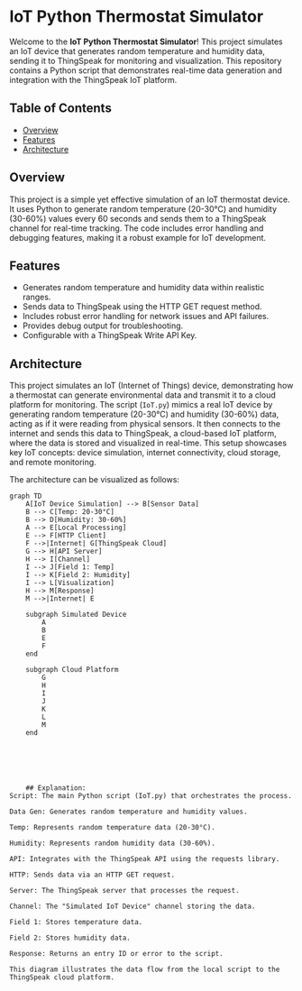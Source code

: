# IoT Python Thermostat Simulator

Welcome to the **IoT Python Thermostat Simulator**! This project simulates an IoT device that generates random temperature and humidity data, sending it to ThingSpeak for monitoring and visualization. This repository contains a Python script that demonstrates real-time data generation and integration with the ThingSpeak IoT platform.

## Table of Contents
- [Overview](#overview)
- [Features](#features)
- [Architecture](#architecture)


## Overview
This project is a simple yet effective simulation of an IoT thermostat device. It uses Python to generate random temperature (20-30°C) and humidity (30-60%) values every 60 seconds and sends them to a ThingSpeak channel for real-time tracking. The code includes error handling and debugging features, making it a robust example for IoT development.

## Features
- Generates random temperature and humidity data within realistic ranges.
- Sends data to ThingSpeak using the HTTP GET request method.
- Includes robust error handling for network issues and API failures.
- Provides debug output for troubleshooting.
- Configurable with a ThingSpeak Write API Key.

## Architecture
This project simulates an IoT (Internet of Things) device, demonstrating how a thermostat can generate environmental data and transmit it to a cloud platform for monitoring. The script (`IoT.py`) mimics a real IoT device by generating random temperature (20-30°C) and humidity (30-60%) data, acting as if it were reading from physical sensors. It then connects to the internet and sends this data to ThingSpeak, a cloud-based IoT platform, where the data is stored and visualized in real-time. This setup showcases key IoT concepts: device simulation, internet connectivity, cloud storage, and remote monitoring.

The architecture can be visualized as follows:

```mermaid
graph TD
    A[IoT Device Simulation] --> B[Sensor Data]
    B --> C[Temp: 20-30°C]
    B --> D[Humidity: 30-60%]
    A --> E[Local Processing]
    E --> F[HTTP Client]
    F -->|Internet| G[ThingSpeak Cloud]
    G --> H[API Server]
    H --> I[Channel]
    I --> J[Field 1: Temp]
    I --> K[Field 2: Humidity]
    I --> L[Visualization]
    H --> M[Response]
    M -->|Internet| E

    subgraph Simulated Device
        A
        B
        E
        F
    end

    subgraph Cloud Platform
        G
        H
        I
        J
        K
        L
        M
    end






    ## Explanation:
Script: The main Python script (IoT.py) that orchestrates the process.

Data Gen: Generates random temperature and humidity values.

Temp: Represents random temperature data (20-30°C).

Humidity: Represents random humidity data (30-60%).

API: Integrates with the ThingSpeak API using the requests library.

HTTP: Sends data via an HTTP GET request.

Server: The ThingSpeak server that processes the request.

Channel: The "Simulated IoT Device" channel storing the data.

Field 1: Stores temperature data.

Field 2: Stores humidity data.

Response: Returns an entry ID or error to the script.

This diagram illustrates the data flow from the local script to the ThingSpeak cloud platform.

